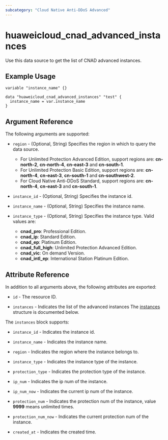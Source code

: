 ```yaml
---
subcategory: "Cloud Native Anti-DDoS Advanced"
---
```


# huaweicloud_cnad_advanced_instances

Use this data source to get the list of CNAD advanced instances.

## Example Usage

```hcl
variable "instance_name" {}

data "huaweicloud_cnad_advanced_instances" "test" {
  instance_name = var.instance_name
}
```

## Argument Reference

The following arguments are supported:

* `region` - (Optional, String) Specifies the region in which to query the data source.
  + For Unlimited Protection Advanced Edition, support regions are: **cn-north-2**, **cn-north-4**, **cn-east-3**
    and **cn-south-1**.
  + For Unlimited Protection Basic Edition, support regions are: **cn-north-4**, **cn-east-3**, **cn-south-1**
    and **cn-southwest-2**.
  + For Cloud Native Anti-DDoS Standard, support regions are: **cn-north-4**, **cn-east-3** and **cn-south-1**.

* `instance_id` - (Optional, String) Specifies the instance id.

* `instance_name` - (Optional, String) Specifies the instance name.

* `instance_type` - (Optional, String) Specifies the instance type. Valid values are:
  + **cnad_pro**: Professional Edition.
  + **cnad_ip**: Standard Edition.
  + **cnad_ep**: Platinum Edition.
  + **cnad_full_high**: Unlimited Protection Advanced Edition.
  + **cnad_vic**: On demand Version.
  + **cnad_intl_ep**: International Station Platinum Edition.

## Attribute Reference

In addition to all arguments above, the following attributes are exported:

* `id` - The resource ID.

* `instances` - Indicates the list of the advanced instances
  The [instances](#CNADAdvancedInstances_Instances) structure is documented below.

<a name="CNADAdvancedInstances_Instances"></a>
The `instances` block supports:

* `instance_id` - Indicates the instance id.

* `instance_name` - Indicates the instance name.

* `region` - Indicates the region where the instance belongs to.

* `instance_type` - Indicates the instance type of the instance.

* `protection_type` - Indicates the protection type of the instance.

* `ip_num` - Indicates the ip num of the instance.

* `ip_num_now` - Indicates the current ip num of the instance.

* `protection_num` - Indicates the protection num of the instance, value **9999** means unlimited times.

* `protection_num_now` - Indicates the current protection num of the instance.

* `created_at` - Indicates the created time.
